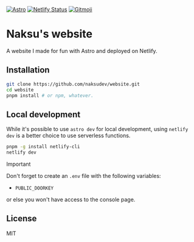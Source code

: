 [![Astro](https://img.shields.io/badge/Astro-BC52EE?logo=astro&logoColor=fff)](#) [![Netlify Status](https://api.netlify.com/api/v1/badges/0e6853a8-6bfc-49a5-a534-2597734c35e2/deploy-status)](https://app.netlify.com/sites/naksuu/deploys) [![Gitmoji](https://img.shields.io/badge/gitmoji-%20😜%20😍-FFDD67.svg?style=flat-square)](#)

# Naksu's website
A website I made for fun with Astro and deployed on Netlify.

## Installation
```bash
git clone https://github.com/naksudev/website.git
cd website
pnpm install # or npm, whatever.
```

## Local development
While it's possible to use `astro dev` for local development, using `netlify dev` is a better choice to use serverless functions.
```bash
pnpm -g install netlify-cli
netlify dev
```

> [!IMPORTANT]
> Don't forget to create an `.env` file with the following variables:
> - `PUBLIC_DOORKEY`  
>
> or else you won't have access to the console page.

## License
MIT
